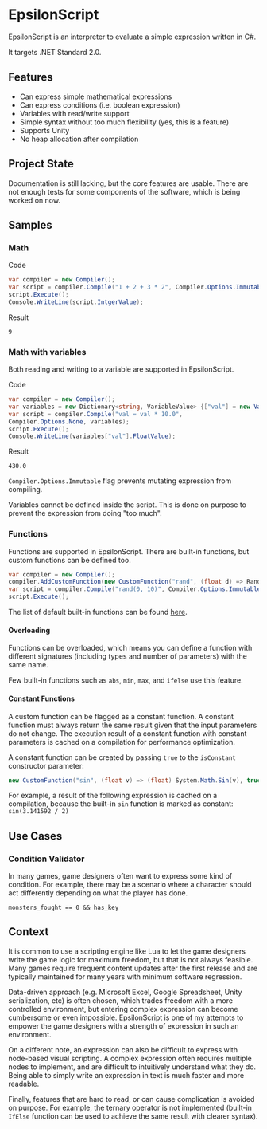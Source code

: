 # EpsilonScript

EpsilonScript is an interpreter to evaluate a simple expression written in C#.

It targets .NET Standard 2.0.

## Features
- Can express simple mathematical expressions
- Can express conditions (i.e. boolean expression)
- Variables with read/write support
- Simple syntax without too much flexibility (yes, this is a feature)
- Supports Unity
- No heap allocation after compilation

## Project State
Documentation is still lacking, but the core features are usable. There are not enough tests for some components of the software, which is being worked on now.

## Samples

### Math

Code

```c#
var compiler = new Compiler();
var script = compiler.Compile("1 + 2 + 3 * 2", Compiler.Options.Immutable);
script.Execute();
Console.WriteLine(script.IntgerValue);
```

Result

```
9
```

### Math with variables

Both reading and writing to a variable are supported in EpsilonScript.

Code

```c#
var compiler = new Compiler();
var variables = new Dictionary<string, VariableValue> {["val"] = new VariableValue(43.0f)};
var script = compiler.Compile("val = val * 10.0", 
Compiler.Options.None, variables);
script.Execute();
Console.WriteLine(variables["val"].FloatValue);
```

Result

```
430.0
```

`Compiler.Options.Immutable` flag prevents mutating expression from compiling.

Variables cannot be defined inside the script. This is done on purpose to prevent the expression from doing "too much".

### Functions

Functions are supported in EpsilonScript. There are built-in functions, but custom functions can be defined too.

```c#
var compiler = new Compiler();
compiler.AddCustomFunction(new CustomFunction("rand", (float d) => Random.Range(0.0f, d)));
var script = compiler.Compile("rand(0, 10)", Compiler.Options.Immutable);
script.Execute();
```

The list of default built-in functions can be found [here](https://github.com/aki-null/epsilon-script/blob/master/EpsilonScript/Compiler.cs).

#### Overloading

Functions can be overloaded, which means you can define a function with different signatures (including types and number of parameters) with the same name.

Few built-in functions such as `abs`, `min`, `max`, and `ifelse` use this feature.

#### Constant Functions

A custom function can be flagged as a constant function. A constant function must always return the same result given that the input parameters do not change. The execution result of a constant function with constant parameters is cached on a compilation for performance optimization.

A constant function can be created by passing `true` to the `isConstant` constructor parameter:

```c#
new CustomFunction("sin", (float v) => (float) System.Math.Sin(v), true)
```

For example, a result of the following expression is cached on a compilation, because the built-in `sin` function is marked as constant: `sin(3.141592 / 2)`

## Use Cases

### Condition Validator

In many games, game designers often want to express some kind of condition. For example, there may be a scenario where a character should act differently depending on what the player has done.

```
monsters_fought == 0 && has_key
```

## Context

It is common to use a scripting engine like Lua to let the game designers write the game logic for maximum freedom, but that is not always feasible. Many games require frequent content updates after the first release and are typically maintained for many years with minimum software regression.

Data-driven approach (e.g. Microsoft Excel, Google Spreadsheet, Unity serialization, etc) is often chosen, which trades freedom with a more controlled environment, but entering complex expression can become cumbersome or even impossible. EpsilonScript is one of my attempts to empower the game designers with a strength of expression in such an environment.

On a different note, an expression can also be difficult to express with node-based visual scripting. A complex expression often requires multiple nodes to implement, and are difficult to intuitively understand what they do. Being able to simply write an expression in text is much faster and more readable.

Finally, features that are hard to read, or can cause complication is avoided on purpose. For example, the ternary operator is not implemented (built-in `IfElse` function can be used to achieve the same result with clearer syntax).
